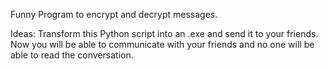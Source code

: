 Funny Program to encrypt and decrypt messages.

Ideas:
Transform this Python script into an .exe and send it to your friends. 
Now you will be able to communicate with your friends and no one will be able to read the conversation.
 
 
